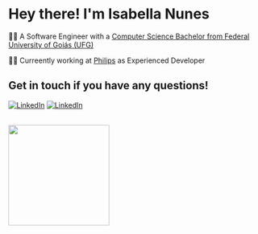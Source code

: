 # Hey there! I'm Isabella Nunes

👩‍💻 A Software Engineer with a [Computer Science Bachelor from Federal University of Goiás (UFG)](https://inf.ufg.br/p/30138-ciencia-da-computacao?atr=en&locale=en)

👩‍⚕️ Curreently working at [Philips](https://www.usa.philips.com/?&locale_code=en_us&remember_locale=en_us) as Experienced Developer

## Get in touch if you have any questions!

[![LinkedIn](https://img.shields.io/static/v1?label=&message=LinkedIn&color=gray&style=flat-square&logo=LinkedIn&logoColor=white)](https://www.linkedin.com/in/isabellanunes/)
[![LinkedIn](https://img.shields.io/static/v1?label=&message=Email&color=gray&style=flat-square&logo=Gmail&logoColor=white)](mailto:isabelladefreitasnunes@gmail.com)

<br />

<img src="https://media.giphy.com/media/Wj7lNjMNDxSmc/giphy.gif" width="200px" />
